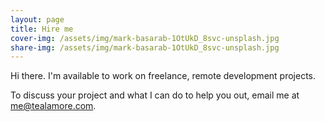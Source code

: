 ```yaml
---
layout: page
title: Hire me
cover-img: /assets/img/mark-basarab-1OtUkD_8svc-unsplash.jpg
share-img: /assets/img/mark-basarab-1OtUkD_8svc-unsplash.jpg
---
```


Hi there. I'm available to work on freelance, remote development projects. 

To discuss your project and what I can do to help you out, email me at <a href="mailto:me@tealamore.com">me@tealamore.com</a>.
